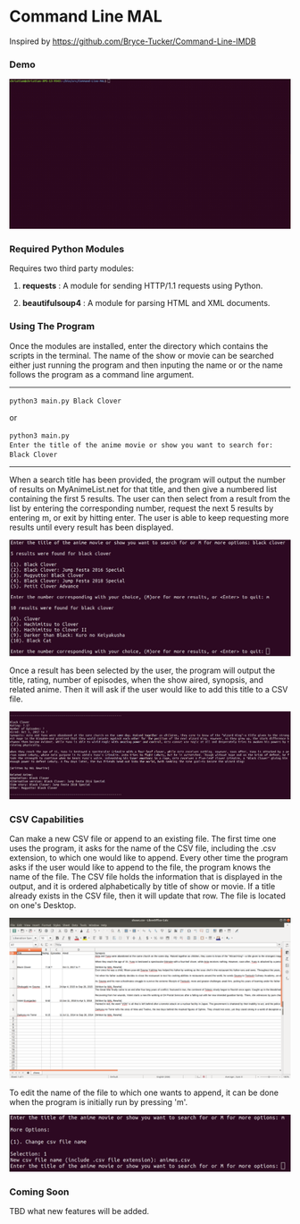 # Command Line MAL
Inspired by https://github.com/Bryce-Tucker/Command-Line-IMDB

### Demo

![Demo Gif](assets/images/cmd_demo.gif)

### Required Python Modules
Requires two third party modules:

1. **requests** : A module for sending HTTP/1.1 requests using Python.

2. **beautifulsoup4** : A module for parsing HTML and XML documents.

### Using The Program

Once the modules are installed, enter the directory which contains the scripts in the terminal. The name of the show or movie can be searched either just running the program and then inputing the name or or the name follows the program as a command line argument.

---
`python3 main.py Black Clover`

or

`python3 main.py` <br>
`Enter the title of the anime movie or show you want to search for: Black Clover`

---
When a search title has been provided, the program will output the number of results on MyAnimeList.net for that title, and then give a numbered list containing the first 5 results. The user can then select from a result from the list by entering the corresponding number, request the next 5 results by entering m, or exit by hitting enter. The user is able to keep requesting more results until every result has been displayed.

![More Results for Black Clover](assets/images/more_results.png)

Once a result has been selected by the user, the program will output the title, rating, number of episodes, when the show aired, synopsis, and related anime. Then it will ask if the user would like to add this title to a CSV file.

![Output for Black Clover](assets/images/output.png)

### CSV Capabilities
Can make a new CSV file or append to an existing file. The first time one uses the program, it asks for the name of the CSV file, including the .csv extension, to which one would like to append. Every other time the program asks if the user would like to append to the file, the program knows the name of the file. The CSV file holds the information that is displayed in the output, and it is ordered alphabetically by title of show or movie. If a title already exists in the CSV file, then it will update that row. The file is located on one's Desktop.

![Example CSV File](assets/images/csv_file_ex.png)

To edit the name of the file to which one wants to append, it can be done when the program is initially run by pressing 'm'.

![Change CSV File Name](assets/images/more_options.png)

### Coming Soon
TBD what new features will be added.